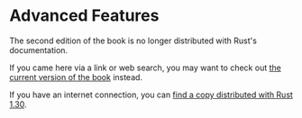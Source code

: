 # Advanced Features

The second edition of the book is no longer distributed with Rust's documentation.

If you came here via a link or web search, you may want to check out [the current
version of the book](/src/ch20-00-advanced-features.md) instead.

If you have an internet connection, you can [find a copy distributed with
Rust
1.30](https://doc.rust-lang.org/1.30.0/book/second-edition/ch19-00-advanced-features.html).
